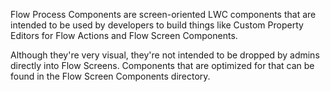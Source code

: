 Flow Process Components are screen-oriented LWC components that are intended to be used by developers to build things like Custom Property Editors for Flow Actions and Flow Screen Components. 

Although they're very visual, they're not intended to be dropped by admins directly into Flow Screens. Components that are optimized for that can be found in the Flow Screen Components directory.